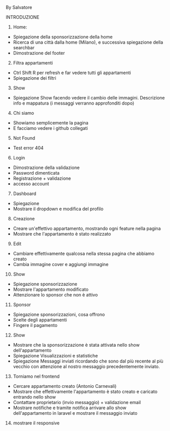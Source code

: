 By Salvatore

INTRODUZIONE 

1) Home:
- Spiegazione della sponsorizzazione della home
- Ricerca di una città dalla home (Milano), e successiva spiegazione della searchbar
- Dimostrazione del footer

2) Filtra appartamenti
- Ctrl Shift R per refresh e far vedere tutti gli appartamenti
- Spiegazione dei filtri

3) Show
- Spiegazione Show facendo vedere il cambio delle immagini. Descrizione info e mappatura (i messaggi verranno approfonditi dopo)

4) Chi siamo
- Showiamo semplicemente la pagina
- E facciamo vedere i github collegati

5) Not Found
- Test error 404


6) Login
- Dimostrazione della validazione
- Password dimenticata
- Registrazione + validazione
- accesso account

7) Dashboard 
- Spiegazione
- Mostrare il dropdown e modifica del profilo

8) Creazione
- Creare un'effettivo appartamento, mostrando ogni feature nella pagina
- Mostrare che l'appartamento è stato realizzato

9) Edit
- Cambiare effettivamente qualcosa nella stessa pagina che abbiamo creato
- Cambia immagine cover e aggiungi immagine

10) Show
- Spiegazione sponsorizzazione 
- Mostrare l'appartamento modificato
- Attenzionare lo sponsor che non è attivo

11) Sponsor
- Spiegazione sponsorizzazioni, cosa offrono
- Scelte degli appartamenti
- Fingere il pagamento

12) Show
- Mostrare che la sponsorizzazione è stata attivata nello show dell'appartamento
- Spiegazione Visualizzazioni e statistiche
- Spiegazione Messaggi inviati ricordando che sono dal più recente al più vecchio con attenzione al nostro messaggio precedentemente inviato.

13) Torniamo nel frontend
- Cercare appartamento creato (Antonio Carnevali) 
- Mostrare che effettivamente l'appartamento è stato creato e caricato entrando nello show
- Contattare proprietario (invio messaggio) + validazione email
- Mostrare notifiche e tramite notifica arrivare allo show dell'appartamento in laravel e mostrare il messaggio inviato

14) mostrare il responsive